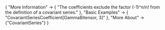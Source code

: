 {
  "More Information" -> {
    "The coefficients exclude the factor (-1)^n/n! from the definition of a covariant series."
    },
  "Basic Examples" -> {
    "CovariantSeriesCoefficient[GammaBitensor, 3]"
    },
  "More About" -> {"CovariantSeries"}
}